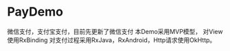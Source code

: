 # PayDemo
微信支付，支付宝支付，目前先更新了微信支付
本Demo采用MVP模型，
对View使用RxBinding
对支付过程采用RxJava，RxAndroid，Http请求使用OkHttp。
